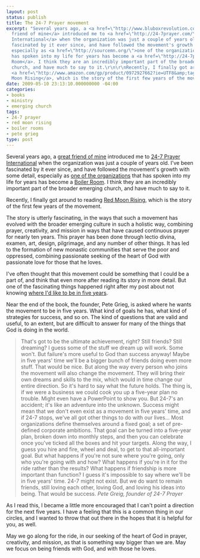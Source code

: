 ```yaml
---
layout: post
status: publish
title: The 24-7 Prayer movement
excerpt: "Several years ago, a <a href=\"http://www.bluboxrevolution.com/\">great
  friend of mine</a> introduced me to <a href=\"http://24-7prayer.com/\">24-7 Prayer
  International</a> when the organization was just a couple of years old. I've been
  fascinated by it ever since, and have followed the movement's growth with some detail,
  especially as <a href=\"http://sourcemn.org/\">one of the organizations</a> that
  has spoken into my life for years has become a <a href=\"http://24-7prayer.com/communities/\">Boiler
  Room</a>. I think they are an incredibly important part of the broader emerging
  church, and have much to say to it.\r\n\r\nRecently, I finally got around to reading
  <a href=\"http://www.amazon.com/gp/product/0972927662?ie=UTF8&amp;tag=jonathanstega-20&amp;linkCode=as2&amp;camp=1789&amp;creative=390957&amp;creativeASIN=0972927662\">Red
  Moon Rising</a>, which is the story of the first few years of the movement."
date: 2009-05-10 23:13:10.000000000 -04:00
categories:
- books
- ministry
- emerging church
tags:
- 24-7 prayer
- red moon rising
- boiler rooms
- pete grieg
type: post
---
```

Several years ago, a <a href="http://www.bluboxrevolution.com/">great friend of mine</a> introduced me to <a href="http://24-7prayer.com/">24-7 Prayer International</a> when the organization was just a couple of years old. I've been fascinated by it ever since, and have followed the movement's growth with some detail, especially as <a href="http://sourcemn.org/">one of the organizations</a> that has spoken into my life for years has become a <a href="http://24-7prayer.com/communities/">Boiler Room</a>. I think they are an incredibly important part of the broader emerging church, and have much to say to it.

Recently, I finally got around to reading <a href="http://www.amazon.com/gp/product/0972927662?ie=UTF8&amp;tag=jonathanstega-20&amp;linkCode=as2&amp;camp=1789&amp;creative=390957&amp;creativeASIN=0972927662">Red Moon Rising</a>, which is the story of the first few years of the movement.

The story is utterly fascinating, in the ways that such a movement has evolved with the broader emerging culture in such a holistic way, combining prayer, creativity, and mission in ways that have caused continuous prayer for nearly ten years. This prayer has been done through lectio divina, examen, art, design, pilgrimage, and any number of other things. It has led to the formation of new monastic communities that serve the poor and oppressed, combining passionate seeking of the heart of God with passionate love for those that he loves.

I've often thought that this movement could be something that I could be a part of, and think that even more after reading its story in more detail. But one of the fascinating things happened right after my post about not knowing <a href="http://jonathanstegall.com/2009/05/09/five-years-from-now/">where I'd like to be in five years</a>.

Near the end of the book, the founder, Pete Grieg, is asked where he wants the movement to be in five years. What kind of goals he has, what kind of strategies for success, and so on. The kind of questions that are valid and useful, to an extent, but are difficult to answer for many of the things that God is doing in the world.

> That's got to be the ultimate achievement, right? Still friends? Still dreaming? I guess some of the stuff we dream up will work. Some won't. But failure's more useful to God than success anyway! Maybe in five years' time we'll be a bigger bunch of friends doing even more stuff. That would be nice. But along the way every person who joins the movement will also change the movement. They will bring their own dreams and skills to the mix, which would in time change our entire direction. So it's hard to say what the future holds.
> The thing is, if we were a business we could cook you up a five-year plan no trouble. Might even have a PowerPoint to show you. But 24-7's an accident; it's like an adventure into the unknown. Success might mean that we don't even exist as a movement in five years' time, and if 24-7 stops, we've all got other things to do with our lives...
> Most organizations define themselves around a fixed goal; a set of pre-defined corporate ambitions. That goal can be turned into a five-year plan, broken down into monthly steps, and then you can celebrate once you've ticked all the boxes and hit your targets. Along the way, I guess you hire and fire, wheel and deal, to get to that all-important goal. But what happens if you're not sure where you're going, only who you're going with and how? What happens if you're in it for the ride rather than the results? What happens if friendship is more important than function?
> I guess it's impossible to say where we'll be in five years' time. 24-7 might not exist. But we do want to remain friends, still loving each other, loving God, and loving his ideas into being. That would be success.
<cite>Pete Greig, founder of 24-7 Prayer

As I read this, I became a little more encouraged that I can't point a direction for the next five years. I have a feeling that this is a common thing in our circles, and I wanted to throw that out there in the hopes that it is helpful for you, as well.

May we go along for the ride, in our seeking of the heart of God in prayer, creativity, and mission, as that is something way bigger than we are. May we focus on being friends with God, and with those he loves.
